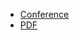 * [Conference](https://grafana.com/pt-br/events/observabilitycon-on-the-road/2024/sao-paulo/)
* [PDF]()
